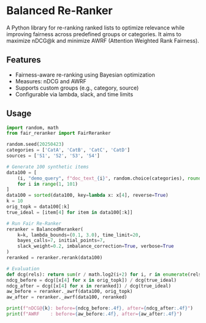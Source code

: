 # Balanced Re-Ranker

A Python library for re-ranking ranked lists to optimize relevance while improving fairness across predefined groups or categories. It aims to maximize nDCG@k and minimize AWRF (Attention Weighted Rank Fairness).

## Features

- Fairness-aware re-ranking using Bayesian optimization
- Measures: nDCG and AWRF
- Supports custom groups (e.g., category, source)
- Configurable via lambda, slack, and time limits

## Usage

```python
import random, math
from fair_reranker import FairReranker

random.seed(20250423)
categories = ['CatA', 'CatB', 'CatC', 'CatD']
sources = ['S1', 'S2', 'S3', 'S4']

# Generate 100 synthetic items
data100 = [
    (i, "demo_query", f"doc_text_{i}", random.choice(categories), round(random.random(), 3), random.choice(sources))
    for i in range(1, 101)
]
data100 = sorted(data100, key=lambda x: x[4], reverse=True)
k = 10
orig_topk = data100[:k]
true_ideal = [item[4] for item in data100[:k]]

# Run Fair Re-Ranker
reranker = BalancedReranker(
    k=k, lambda_bounds=(0.1, 3.0), time_limit=20,
    bayes_calls=7, initial_points=7,
    slack_weight=0.2, imbalance_correction=True, verbose=True
)
reranked = reranker.rerank(data100)

# Evaluation
def dcg(rels): return sum(r / math.log2(i+2) for i, r in enumerate(rels))
ndcg_before = dcg([x[4] for x in orig_topk]) / dcg(true_ideal)
ndcg_after = dcg([x[4] for x in reranked]) / dcg(true_ideal)
aw_before = reranker._awrf(data100, orig_topk)
aw_after = reranker._awrf(data100, reranked)

print(f"nDCG@{k}: before={ndcg_before:.4f}, after={ndcg_after:.4f}")
print(f"AWRF    : before={aw_before:.4f}, after={aw_after:.4f}")
